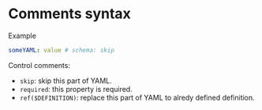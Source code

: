 # Comments syntax

Example
```yaml
someYAML: value # schema: skip
```

Control comments:
* `skip`: skip this part of YAML.
* `required`: this property is required.
* `ref($DEFINITION)`: replace this part of YAML to alredy defined definition.
